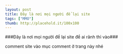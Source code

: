 ```yaml
---
layout: post
title: Đây là nơi mọi người để lại site
tags: ["MMO"]
thumb: http://placehold.it/100x100
---
```

###Đây là nơi mọi người để lại site để ai rãnh thì vào###

comment site vào mục comment ở trang này nhé
